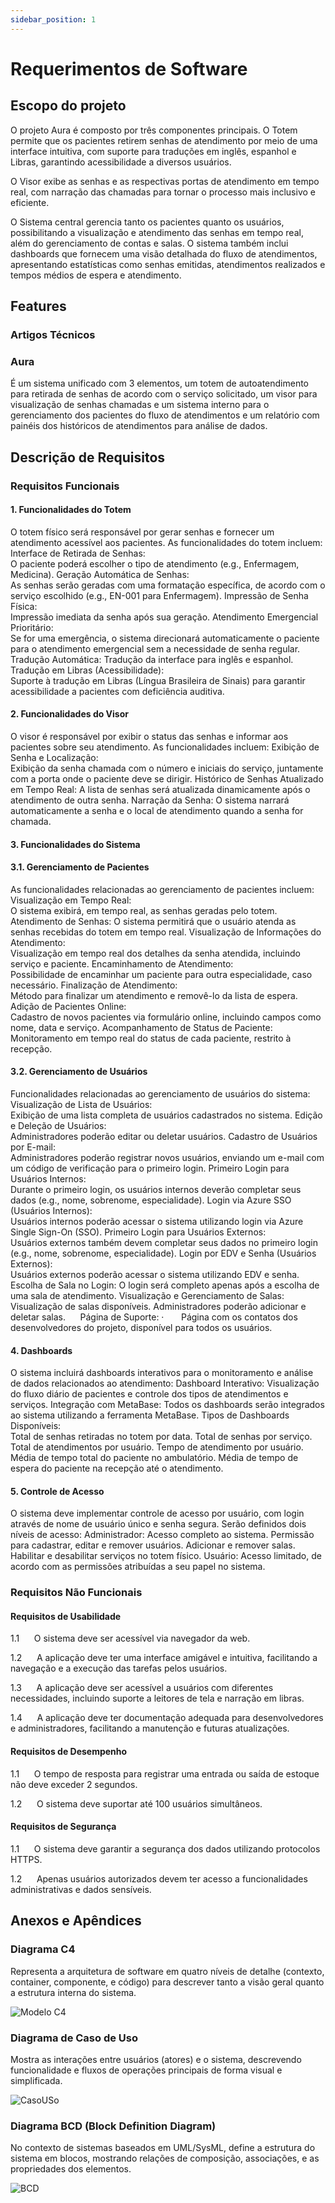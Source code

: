 ```yaml
---
sidebar_position: 1
---
```


# Requerimentos de Software



## Escopo do projeto

O projeto Aura é composto por três componentes principais. O Totem permite que os pacientes retirem senhas de atendimento por meio de uma interface intuitiva, com suporte para traduções em inglês, espanhol e Libras, garantindo acessibilidade a diversos usuários.

O Visor exibe as senhas e as respectivas portas de atendimento em tempo real, com narração das chamadas para tornar o processo mais inclusivo e eficiente.

O Sistema central gerencia tanto os pacientes quanto os usuários, possibilitando a visualização e atendimento das senhas em tempo real, além do gerenciamento de contas e salas. O sistema também inclui dashboards que fornecem uma visão detalhada do fluxo de atendimentos, apresentando estatísticas como senhas emitidas, atendimentos realizados e tempos médios de espera e atendimento.

## Features

### Artigos Técnicos

### Aura

 É um sistema unificado com 3 elementos, um totem de autoatendimento para retirada de senhas de acordo com o serviço solicitado, um visor para visualização de senhas chamadas e um sistema interno para o gerenciamento dos pacientes do fluxo de atendimentos e um relatório com painéis dos históricos de atendimentos para análise de dados.


## Descrição de Requisitos

### Requisitos Funcionais

#### 1. Funcionalidades do Totem
O totem físico será responsável por gerar senhas e fornecer um atendimento acessível aos pacientes. As funcionalidades do totem incluem:
Interface de Retirada de Senhas:      
O paciente       poderá escolher o tipo de atendimento (e.g., Enfermagem, Medicina).
Geração Automática de Senhas:      
As       senhas serão geradas com uma formatação específica, de acordo com o       serviço escolhido (e.g., EN-001 para Enfermagem).
Impressão de Senha Física:      
Impressão       imediata da senha após sua geração.
Atendimento Emergencial Prioritário:      
Se       for uma emergência, o sistema direcionará automaticamente o paciente para       o atendimento emergencial sem a necessidade de senha regular.
Tradução Automática: 
Tradução       da interface para inglês e espanhol.
Tradução em Libras (Acessibilidade):      
Suporte       à tradução em Libras (Língua Brasileira de Sinais) para garantir       acessibilidade a pacientes com deficiência auditiva.
#### 2. Funcionalidades do Visor
O visor é responsável por exibir o status das senhas e informar aos pacientes sobre seu atendimento. As funcionalidades incluem:
Exibição de Senha e Localização:      
Exibição       da senha chamada com o número e iniciais do serviço, juntamente com a       porta onde o paciente deve se dirigir.
Histórico de Senhas Atualizado em Tempo      Real: 
A       lista de senhas será atualizada dinamicamente após o atendimento de outra       senha.
Narração da Senha: 
O       sistema narrará automaticamente a senha e o local de atendimento quando a       senha for chamada.
#### 3. Funcionalidades do Sistema
#### 3.1. Gerenciamento de Pacientes
As funcionalidades relacionadas ao gerenciamento de pacientes incluem:
Visualização em Tempo Real:      
O       sistema exibirá, em tempo real, as senhas geradas pelo totem.
Atendimento de Senhas: 
O sistema       permitirá que o usuário atenda as senhas recebidas do totem em tempo       real.
Visualização de Informações do Atendimento:      
Visualização       em tempo real dos detalhes da senha atendida, incluindo serviço e       paciente.
Encaminhamento de Atendimento:      
Possibilidade       de encaminhar um paciente para outra especialidade, caso necessário.
Finalização de Atendimento:      
Método       para finalizar um atendimento e removê-lo da lista de espera.
Adição de Pacientes Online:      
Cadastro       de novos pacientes via formulário online, incluindo campos como nome,       data e serviço.
Acompanhamento de Status de Paciente:      
Monitoramento       em tempo real do status de cada paciente, restrito à recepção.
#### 3.2. Gerenciamento de Usuários
Funcionalidades relacionadas ao gerenciamento de usuários do sistema:
Visualização de Lista de Usuários:      
Exibição       de uma lista completa de usuários cadastrados no sistema.
Edição e Deleção de Usuários:      
Administradores       poderão editar ou deletar usuários.
Cadastro de Usuários por E-mail:      
Administradores       poderão registrar novos usuários, enviando um e-mail com um código de       verificação para o primeiro login.
Primeiro Login para Usuários Internos:      
Durante       o primeiro login, os usuários internos deverão completar seus dados       (e.g., nome, sobrenome, especialidade).
Login via Azure SSO (Usuários Internos):      
Usuários       internos poderão acessar o sistema utilizando login via Azure Single       Sign-On (SSO).
Primeiro Login para Usuários Externos:      
Usuários       externos também devem completar seus dados no primeiro login (e.g., nome,       sobrenome, especialidade).
Login por EDV e Senha (Usuários Externos):      
Usuários       externos poderão acessar o sistema utilizando EDV e senha.
Escolha de Sala no Login: 
O       login será completo apenas após a escolha de uma sala de atendimento.
Visualização e Gerenciamento de Salas:      
Visualização       de salas disponíveis. Administradores poderão adicionar e deletar salas.      
Página de Suporte:
·       Página com os contatos dos desenvolvedores do projeto, disponível para todos os usuários.
#### 4. Dashboards
O sistema incluirá dashboards interativos para o monitoramento e análise de dados relacionados ao atendimento:
Dashboard Interativo: 
Visualização       do fluxo diário de pacientes e controle dos tipos de atendimentos e       serviços.
Integração com MetaBase: 
Todos       os dashboards serão integrados ao sistema utilizando a ferramenta       MetaBase.
Tipos de Dashboards Disponíveis:      
Total       de senhas retiradas no totem por data.
Total       de senhas por serviço.
Total       de atendimentos por usuário.
Tempo       de atendimento por usuário.
Média       de tempo total do paciente no ambulatório.
Média       de tempo de espera do paciente na recepção até o atendimento.
#### 5. Controle de Acesso
O sistema deve implementar controle de acesso por usuário, com login através de nome de usuário único e senha segura. Serão definidos dois níveis de acesso:
Administrador: 
Acesso completo ao sistema.
Permissão para cadastrar, editar e remover usuários.
Adicionar e remover salas.
Habilitar e desabilitar serviços no totem físico.
Usuário: 
Acesso limitado, de acordo com as permissões atribuídas a seu  papel no sistema.


### Requisitos Não Funcionais

#### Requisitos de Usabilidade
1.1      O sistema deve ser acessível via navegador da web.

1.2      A aplicação deve ter uma interface amigável e intuitiva, facilitando a navegação e a execução das tarefas pelos usuários.

1.3      A aplicação deve ser acessível a usuários com diferentes necessidades, incluindo suporte a leitores de tela e narração em libras.

1.4      A aplicação deve ter documentação adequada para desenvolvedores e administradores, facilitando a manutenção e futuras atualizações.

#### Requisitos de Desempenho
1.1      O tempo de resposta para registrar uma entrada ou saída de estoque não deve exceder 2 segundos.

1.2      O sistema deve suportar até 100 usuários simultâneos.

#### Requisitos de Segurança
1.1      O sistema deve garantir a segurança dos dados utilizando protocolos HTTPS.

1.2      Apenas usuários autorizados devem ter acesso a funcionalidades administrativas e dados sensíveis.


## Anexos e Apêndices

### Diagrama C4
Representa a arquitetura de software em quatro níveis de detalhe (contexto, container, componente, e código) para descrever tanto a visão geral quanto a estrutura interna do sistema.

![Modelo C4](./C4ok.drawio.png)


### Diagrama de Caso de Uso
Mostra as interações entre usuários (atores) e o sistema, descrevendo funcionalidade e fluxos de operações principais de forma visual e simplificada.

![CasoUSo](./CasodeUso.png)

### Diagrama BCD (Block Definition Diagram)
No contexto de sistemas baseados em UML/SysML, define a estrutura do sistema em blocos, mostrando relações de composição, associações, e as propriedades dos elementos.

![BCD](./BCD.drawio.png)
